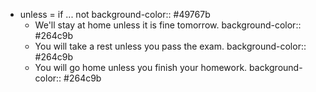 - unless = if ... not
  background-color:: #49767b
	- We'll stay at home unless it is fine tomorrow.
	  background-color:: #264c9b
	- You will take a rest unless you pass the exam.
	  background-color:: #264c9b
	- You will go home unless you finish your homework.
	  background-color:: #264c9b